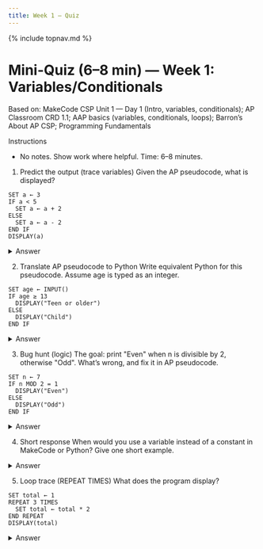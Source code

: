 ```yaml
---
title: Week 1 — Quiz
---
```

{% include topnav.md %}

# Mini-Quiz (6–8 min) — Week 1: Variables/Conditionals

Based on: MakeCode CSP Unit 1 — Day 1 (Intro, variables, conditionals); AP Classroom CRD 1.1; AAP basics (variables, conditionals, loops); Barron’s About AP CSP; Programming Fundamentals

Instructions
- No notes. Show work where helpful. Time: 6–8 minutes.

1) Predict the output (trace variables)
Given the AP pseudocode, what is displayed?

```text
SET a ← 3
IF a < 5
  SET a ← a + 2
ELSE
  SET a ← a - 2
END IF
DISPLAY(a)
```

<details><summary>Answer</summary>
a starts as 3, 3 < 5 is true, so a ← 3 + 2 = 5. DISPLAY prints 5.
</details>

2) Translate AP pseudocode to Python
Write equivalent Python for this pseudocode. Assume age is typed as an integer.

```text
SET age ← INPUT()
IF age ≥ 13
  DISPLAY("Teen or older")
ELSE
  DISPLAY("Child")
END IF
```

<details><summary>Answer</summary>

```python
age = int(input())
if age >= 13:
    print("Teen or older")
else:
    print("Child")
```

Notes: INPUT() returns text; cast to int. DISPLAY maps to print.
</details>

3) Bug hunt (logic)
The goal: print "Even" when n is divisible by 2, otherwise "Odd". What’s wrong, and fix it in AP pseudocode.

```text
SET n ← 7
IF n MOD 2 = 1
  DISPLAY("Even")
ELSE
  DISPLAY("Odd")
END IF
```

<details><summary>Answer</summary>
The condition is reversed. n MOD 2 = 0 means even.

```text
SET n ← 7
IF n MOD 2 = 0
  DISPLAY("Even")
ELSE
  DISPLAY("Odd")
END IF
```

Explanation: MOD gives the remainder. Even numbers have remainder 0 when divided by 2.
</details>

4) Short response
When would you use a variable instead of a constant in MakeCode or Python? Give one short example.

<details><summary>Answer</summary>
Use a variable when the value can change during the program (e.g., a running total, score, user input). Constants are for values that don’t change (like PI, max lives).

Example: keep a score that increases when the player earns points.
</details>

5) Loop trace (REPEAT TIMES)
What does the program display?

```text
SET total ← 1
REPEAT 3 TIMES
  SET total ← total * 2
END REPEAT
DISPLAY(total)
```

<details><summary>Answer</summary>
Start 1 → after 1st: 2 → after 2nd: 4 → after 3rd: 8. DISPLAY prints 8.
</details>
